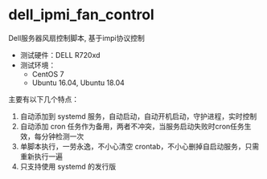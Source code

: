 # dell_ipmi_fan_control

Dell服务器风扇控制脚本, 基于impi协议控制
* 测试硬件：DELL R720xd
* 测试环境：
  - CentOS 7
  - Ubuntu 16.04, Ubuntu 18.04

主要有以下几个特点：
1. 自动添加到 systemd 服务，自动启动，自动开机启动，守护进程，实时控制
2. 自动添加 cron 任务作为备用，两者不冲突，当服务启动失败时cron任务生效，每分钟检测一次
3. 单脚本执行，一劳永逸，不小心清空 crontab，不小心删掉自启动服务，只需重新执行一遍
4. 只支持使用 systemd 的发行版
